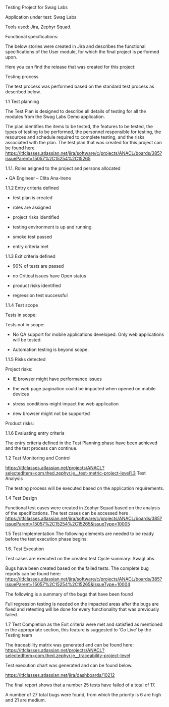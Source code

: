 Testing Project for Swag Labs

Application under test: Swag Labs

Tools used: Jira, Zephyr Squad.

Functional specifications:

The below stories were created in Jira and describes the functional specifications of the User module, for which the final project is performed upon.


Here you can find the release that was created for this project:

Testing process

The test process was performed based on the standard test process as described below.


1.1 Test planning

The Test Plan is designed to describe all details of testing for all the modules from the Swag Labs Demo application.

The plan identifies the items to be tested, the features to be tested, the types of testing to be performed, the personnel responsible for testing, the resources and schedule required to complete testing, and the risks associated with the plan. The test plan that was created for this project can be found here https://itfclasses.atlassian.net/jira/software/c/projects/ANACL/boards/385?issueParent=15057%2C15254%2C15265


1.1.1. Roles asigned to the project and persons allocated

•	QA Engineer – Clita Ana-Irene

1.1.2 Entry criteria defined

-	test plan is created
  
-	roles are assigned
  
-	project risks identified
  
-	testing environment is up and running
  
-	smoke test passed
  
-	entry criteria met

  
1.1.3 Exit criteria defined
 	
-	90% of tests are passed
  
-	no Critical issues have Open status
  
-	product risks identified
  
-	regression test successful

  
1.1.4 Test scope

Tests in scope:

Tests not in scope:

-	No QA support for mobile applications developed. Only web applications will be tested.
  
-	Automation testing is beyond scope.

  
1.1.5 Risks detected

Project risks:

-	IE browser might have performance issues
  
-	the web page pagination could be impacted when opened on mobile devices
  
-	stress conditions might impact the web application
  
-	new browser might not be supported
  

Product risks:


1.1.6 Evaluating entry criteria

The entry criteria defined in the Test Planning phase have been achieved and the test process can continue.


1.2 Test Monitoring and Control

https://itfclasses.atlassian.net/projects/ANACL?selectedItem=com.thed.zephyr.je__test-metric-project-level1.3 Test Analysis

The testing process will be executed based on the application requirements.  


1.4 Test Design

Functional test cases were created in Zephyr Squad based on the analysis of the specifications. The test cases can be accessed here https://itfclasses.atlassian.net/jira/software/c/projects/ANACL/boards/385?issueParent=15057%2C15254%2C15265&issueType=10005


1.5 Test Implementation
The following elements are needed to be ready before the test execution phase begins:


1.6. Test Execution

Test cases are executed on the created test Cycle summary: SwagLabs

Bugs have been created based on the failed tests. The complete bug reports can be found here: https://itfclasses.atlassian.net/jira/software/c/projects/ANACL/boards/385?issueParent=15057%2C15254%2C15265&issueType=10004

The following is a summary of the bugs that have been found 

Full regression testing is needed on the impacted areas after the bugs are fixed and retesting will be done for every functionality that was previously failed.


1.7 Test Completion as the Exit criteria were met and satisfied as mentioned in the appropriate section, this feature is suggested to ‘Go Live’ by the Testing team

The traceability matrix was generated and can be found here: https://itfclasses.atlassian.net/projects/ANACL?selectedItem=com.thed.zephyr.je__traceability-project-level

Test execution chart was generated and can be found below.

https://itfclasses.atlassian.net/jira/dashboards/10212

The final report shows that a number 25 tests have failed of a total of 17.

A number of 27 total bugs were found, from which the priority is 6 are high and 21 are medium.

